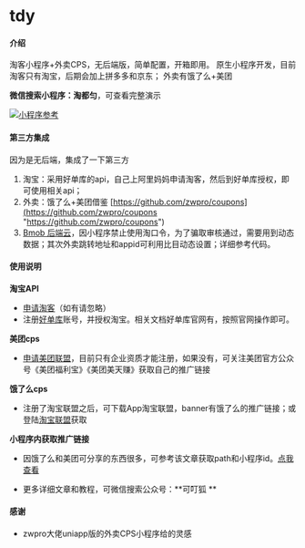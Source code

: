 # tdy

#### 介绍
淘客小程序+外卖CPS，无后端版，简单配置，开箱即用。
原生小程序开发，目前淘客只有淘宝，后期会加上拼多多和京东；
外卖有饿了么+美团

**微信搜索小程序：淘都匀**，可查看完整演示


[![小程序参考](https://image.lingyikz.cn/gh_61880654aae9_258.jpg "小程序参考")](https://image.lingyikz.cn/gh_61880654aae9_258.jpg "小程序参考")

#### 第三方集成
因为是无后端，集成了一下第三方
1.  淘宝：采用好单库的api，自己上阿里妈妈申请淘客，然后到好单库授权，即可使用相关api；
2.  外卖：饿了么+美团借鉴 [https://github.com/zwpro/coupons](https://github.com/zwpro/coupons "https://github.com/zwpro/coupons")
3.  [Bmob 后端云](https://www.bmob.cn/ "Bmob 后端云")，因小程序禁止使用淘口令，为了骗取审核通过，需要用到动态数据；其次外卖跳转地址和appid可利用比目动态设置；详细参考代码。

#### 使用说明

**淘宝API**
- [申请淘客](https://pub.alimama.com/ "申请淘客")（如有请忽略）
- 注册[好单库](https://www.haodanku.com/ "好单库")账号，并授权淘宝。相关文档好单库官网有，按照官网操作即可。

**美团cps**
- [申请美团联盟](https://union.meituan.com/ "申请美团联盟")，目前只有企业资质才能注册，如果没有，可关注美团官方公众号《美团福利宝》《美团美天赚》获取自己的推广链接

**饿了么cps**
- 注册了淘宝联盟之后，可下载App淘宝联盟，banner有饿了么的推广链接；或登陆[淘宝联盟](https://pub.alimama.com "淘宝联盟")获取

**小程序内获取推广链接**
- 因饿了么和美团可分享的东西很多，可参考该文章获取path和小程序id。[点我查看](https://mp.weixin.qq.com/s/aM2pD40t_f5jUi_ZNyyqGQ "点我查看")

- 更多详细文章和教程，可微信搜索公众号：**可叮狐 ** 

#### 感谢

- zwpro大佬uniapp版的外卖CPS小程序给的灵感
